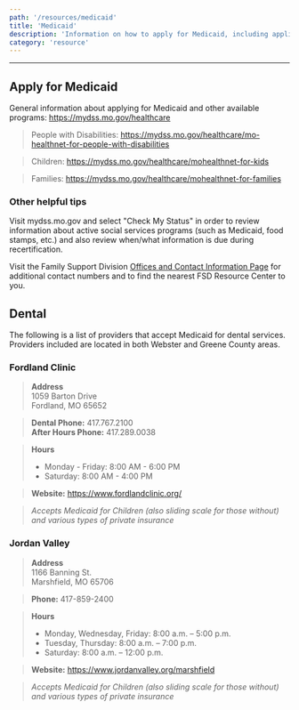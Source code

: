 ```yaml
---
path: '/resources/medicaid'
title: 'Medicaid'
description: 'Information on how to apply for Medicaid, including applications, resources and links to information about various Medicaid programs and resources. Included are dental providers/services that accept Medicaid.'
category: 'resource'
---
```


***

## Apply for Medicaid 
General information about applying for Medicaid and other available programs: https://mydss.mo.gov/healthcare 

> People with Disabilities: https://mydss.mo.gov/healthcare/mo-healthnet-for-people-with-disabilities 

> Children: https://mydss.mo.gov/healthcare/mohealthnet-for-kids 

> Families: https://mydss.mo.gov/healthcare/mohealthnet-for-families 

### Other helpful tips
Visit mydss.mo.gov and select "Check My Status" in order to review information about active social services programs (such as Medicaid, food stamps, etc.) and also review when/what information is due during recertification. 

Visit the Family Support Division [Offices and Contact Information Page](https://dss.mo.gov/dss_map/?locationString=65706&submit=Submit) for additional contact numbers and to find the nearest FSD Resource Center to you.

## Dental  
The following is a list of providers that accept Medicaid for dental services. Providers included are located in both Webster and Greene County areas. 

### Fordland Clinic 
>**Address**   
>1059 Barton Drive  
>Fordland, MO 65652

>**Dental Phone:** 417.767.2100  
>**After Hours Phone:** 417.289.0038

>**Hours**  
>- Monday - Friday: 8:00 AM - 6:00 PM
>- Saturday: 8:00 AM - 4:00 PM

>**Website:** https://www.fordlandclinic.org/

>*Accepts Medicaid for Children (also sliding scale for those without) and various types of private insurance*

### Jordan Valley
>**Address**   
>1166 Banning St.  
>Marshfield, MO 65706

>**Phone:** 417-859-2400

>**Hours**
>- Monday, Wednesday, Friday: 8:00 a.m. – 5:00 p.m.
>- Tuesday, Thursday: 8:00 a.m. – 7:00 p.m.
>- Saturday: 8:00 a.m. – 12:00 p.m.

>**Website:** https://www.jordanvalley.org/marshfield

>*Accepts Medicaid for Children (also sliding scale for those without) and various types of private insurance*